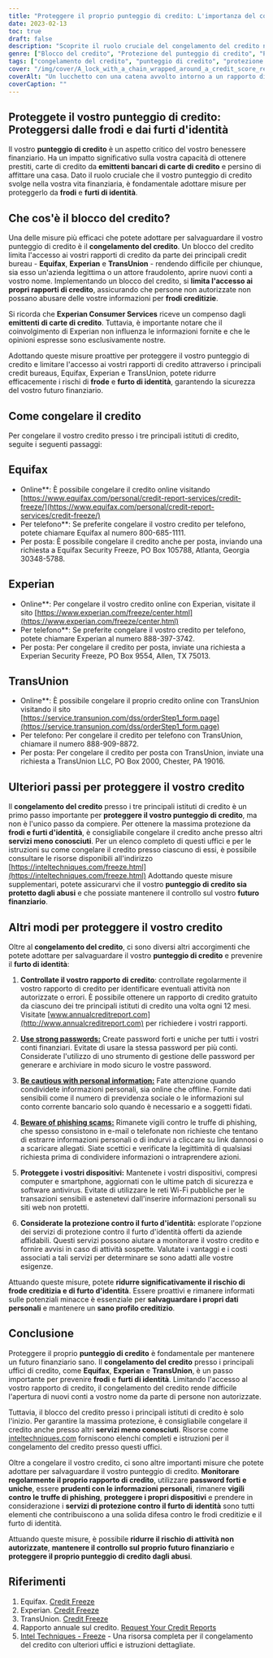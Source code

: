```yaml
---
title: "Proteggere il proprio punteggio di credito: L'importanza del congelamento del credito"
date: 2023-02-13
toc: true
draft: false
description: "Scoprite il ruolo cruciale del congelamento del credito nella protezione del vostro futuro finanziario e scoprite come prendere il controllo del vostro punteggio di credito."
genre: ["Blocco del credito", "Protezione del punteggio di credito", "Prevenzione del furto d'identità", "Sicurezza finanziaria", "Prevenzione delle frodi", "Uffici di credito", "Equifax", "Experian", "TransUnion", "Finanza personale"]
tags: ["congelamento del credito", "punteggio di credito", "protezione dal furto d'identità", "sicurezza finanziaria", "prevenzione delle frodi", "uffici di credito", "Equifax", "Experian", "TransUnion", "proteggere il punteggio di credito", "salvaguardare il credito", "rapporto di credito", "frode creditizia", "monitoraggio del credito", "emittenti di carte di credito", "congelamento del credito", "protezione del credito", "congelamento del rapporto di credito", "Servizi di monitoraggio del credito", "futuro finanziario", "importanza del congelamento del credito", "come congelare il credito", "processo di congelamento del credito", "blocco di sicurezza dell'ufficio crediti", "congelamento dei rapporti di credito", "prevenire il furto d'identità", "gestione del punteggio di credito", "protezione delle informazioni finanziarie", "misure di sicurezza contro le frodi", "protezione dell'identità finanziaria"]
cover: "/img/cover/A_lock_with_a_chain_wrapped_around_a_credit_score_report.png"
coverAlt: "Un lucchetto con una catena avvolto intorno a un rapporto di credito, che simboleggia la protezione e la sicurezza che il congelamento del credito offre contro il furto di identità e le frodi"
coverCaption: ""
---
```


## Proteggete il vostro punteggio di credito: Proteggersi dalle frodi e dai furti d'identità

Il vostro **punteggio di credito** è un aspetto critico del vostro benessere finanziario. Ha un impatto significativo sulla vostra capacità di ottenere prestiti, carte di credito da **emittenti bancari di carte di credito** e persino di affittare una casa. Dato il ruolo cruciale che il vostro punteggio di credito svolge nella vostra vita finanziaria, è fondamentale adottare misure per proteggerlo da **frodi** e **furti di identità**.

## Che cos'è il blocco del credito?

Una delle misure più efficaci che potete adottare per salvaguardare il vostro punteggio di credito è il **congelamento del credito**. Un blocco del credito limita l'accesso ai vostri rapporti di credito da parte dei principali credit bureau - **Equifax**, **Experian** e **TransUnion** - rendendo difficile per chiunque, sia esso un'azienda legittima o un attore fraudolento, aprire nuovi conti a vostro nome. Implementando un blocco del credito, si **limita l'accesso ai propri rapporti di credito**, assicurando che persone non autorizzate non possano abusare delle vostre informazioni per **frodi creditizie**.

Si ricorda che **Experian Consumer Services** riceve un compenso dagli **emittenti di carte di credito**. Tuttavia, è importante notare che il coinvolgimento di Experian non influenza le informazioni fornite e che le opinioni espresse sono esclusivamente nostre.

Adottando queste misure proattive per proteggere il vostro punteggio di credito e limitare l'accesso ai vostri rapporti di credito attraverso i principali credit bureaus, Equifax, Experian e TransUnion, potete ridurre efficacemente i rischi di **frode** e **furto di identità**, garantendo la sicurezza del vostro futuro finanziario.

## Come congelare il credito

Per congelare il vostro credito presso i tre principali istituti di credito, seguite i seguenti passaggi:

## Equifax

- Online**: È possibile congelare il credito online visitando [https://www.equifax.com/personal/credit-report-services/credit-freeze/](https://www.equifax.com/personal/credit-report-services/credit-freeze/)
- Per telefono**: Se preferite congelare il vostro credito per telefono, potete chiamare Equifax al numero 800-685-1111.
- Per posta: È possibile congelare il credito anche per posta, inviando una richiesta a Equifax Security Freeze, PO Box 105788, Atlanta, Georgia 30348-5788.

## Experian

- Online**: Per congelare il vostro credito online con Experian, visitate il sito [https://www.experian.com/freeze/center.html](https://www.experian.com/freeze/center.html)
- Per telefono**: Se preferite congelare il vostro credito per telefono, potete chiamare Experian al numero 888-397-3742.
- Per posta: Per congelare il credito per posta, inviate una richiesta a Experian Security Freeze, PO Box 9554, Allen, TX 75013.

## TransUnion

- Online**: È possibile congelare il proprio credito online con TransUnion visitando il sito [https://service.transunion.com/dss/orderStep1_form.page](https://service.transunion.com/dss/orderStep1_form.page)
- Per telefono: Per congelare il credito per telefono con TransUnion, chiamare il numero 888-909-8872.
- Per posta: Per congelare il credito per posta con TransUnion, inviate una richiesta a TransUnion LLC, PO Box 2000, Chester, PA 19016.

## Ulteriori passi per proteggere il vostro credito

Il **congelamento del credito** presso i tre principali istituti di credito è un primo passo importante per **proteggere il vostro punteggio di credito**, ma non è l'unico passo da compiere. Per ottenere la massima protezione da **frodi e furti d'identità**, è consigliabile congelare il credito anche presso altri **servizi meno conosciuti**. Per un elenco completo di questi uffici e per le istruzioni su come congelare il credito presso ciascuno di essi, è possibile consultare le risorse disponibili all'indirizzo [https://inteltechniques.com/freeze.html](https://inteltechniques.com/freeze.html) Adottando queste misure supplementari, potete assicurarvi che il vostro **punteggio di credito sia protetto dagli abusi** e che possiate mantenere il controllo sul vostro **futuro finanziario**.

## Altri modi per proteggere il vostro credito

Oltre al **congelamento del credito**, ci sono diversi altri accorgimenti che potete adottare per salvaguardare il vostro **punteggio di credito** e prevenire il **furto di identità**:

1. **Controllate il vostro rapporto di credito**: controllate regolarmente il vostro rapporto di credito per identificare eventuali attività non autorizzate o errori. È possibile ottenere un rapporto di credito gratuito da ciascuno dei tre principali istituti di credito una volta ogni 12 mesi. Visitate [www.annualcreditreport.com](http://www.annualcreditreport.com) per richiedere i vostri rapporti.

2. [**Use strong passwords:**](https://simeononsecurity.com/articles/how-to-create-strong-passwords/) Create password forti e uniche per tutti i vostri conti finanziari. Evitate di usare la stessa password per più conti. Considerate l'utilizzo di uno strumento di gestione delle password per generare e archiviare in modo sicuro le vostre password.

3. [**Be cautious with personal information:**](https://simeononsecurity.com/articles/tips-for-secure-e-commerce-transactions-and-safe-online-shopping/) Fate attenzione quando condividete informazioni personali, sia online che offline. Fornite dati sensibili come il numero di previdenza sociale o le informazioni sul conto corrente bancario solo quando è necessario e a soggetti fidati.

4. [**Beware of phishing scams:**](https://simeononsecurity.com/articles/what-is-a-common-indicator-of-a-phishing-attempt/) Rimanete vigili contro le truffe di phishing, che spesso consistono in e-mail o telefonate non richieste che tentano di estrarre informazioni personali o di indurvi a cliccare su link dannosi o a scaricare allegati. Siate scettici e verificate la legittimità di qualsiasi richiesta prima di condividere informazioni o intraprendere azioni.

5. **Proteggete i vostri dispositivi:** Mantenete i vostri dispositivi, compresi computer e smartphone, aggiornati con le ultime patch di sicurezza e software antivirus. Evitate di utilizzare le reti Wi-Fi pubbliche per le transazioni sensibili e astenetevi dall'inserire informazioni personali su siti web non protetti.

6. **Considerate la protezione contro il furto d'identità:** esplorate l'opzione dei servizi di protezione contro il furto d'identità offerti da aziende affidabili. Questi servizi possono aiutare a monitorare il vostro credito e fornire avvisi in caso di attività sospette. Valutate i vantaggi e i costi associati a tali servizi per determinare se sono adatti alle vostre esigenze.

Attuando queste misure, potete **ridurre significativamente il rischio di frode creditizia e di furto d'identità**. Essere proattivi e rimanere informati sulle potenziali minacce è essenziale per **salvaguardare i propri dati personali** e mantenere un **sano profilo creditizio**.

## Conclusione

Proteggere il proprio **punteggio di credito** è fondamentale per mantenere un futuro finanziario sano. Il **congelamento del credito** presso i principali uffici di credito, come **Equifax**, **Experian** e **TransUnion**, è un passo importante per prevenire **frodi** e **furti di identità**. Limitando l'accesso al vostro rapporto di credito, il congelamento del credito rende difficile l'apertura di nuovi conti a vostro nome da parte di persone non autorizzate.

Tuttavia, il blocco del credito presso i principali istituti di credito è solo l'inizio. Per garantire la massima protezione, è consigliabile congelare il credito anche presso altri **servizi meno conosciuti**. Risorse come [inteltechniques.com](https://inteltechniques.com/freeze.html) forniscono elenchi completi e istruzioni per il congelamento del credito presso questi uffici.

Oltre a congelare il vostro credito, ci sono altre importanti misure che potete adottare per salvaguardare il vostro punteggio di credito. **Monitorare regolarmente il proprio rapporto di credito**, utilizzare **password forti e uniche**, essere **prudenti con le informazioni personali**, rimanere **vigili contro le truffe di phishing**, **proteggere i propri dispositivi** e prendere in considerazione i **servizi di protezione contro il furto di identità** sono tutti elementi che contribuiscono a una solida difesa contro le frodi creditizie e il furto di identità.

Attuando queste misure, è possibile **ridurre il rischio di attività non autorizzate**, **mantenere il controllo sul proprio futuro finanziario** e **proteggere il proprio punteggio di credito dagli abusi**.

## Riferimenti

1. Equifax. [Credit Freeze](https://www.equifax.com/personal/credit-report-services/credit-freeze/)
2. Experian. [Credit Freeze](https://www.experian.com/freeze/center.html)
3. TransUnion. [Credit Freeze](https://service.transunion.com/dss/orderStep1_form.page)
4. Rapporto annuale sul credito. [Request Your Credit Reports](http://www.annualcreditreport.com)
5. [Intel Techniques - Freeze](https://inteltechniques.com/freeze.html) - Una risorsa completa per il congelamento del credito con ulteriori uffici e istruzioni dettagliate.

